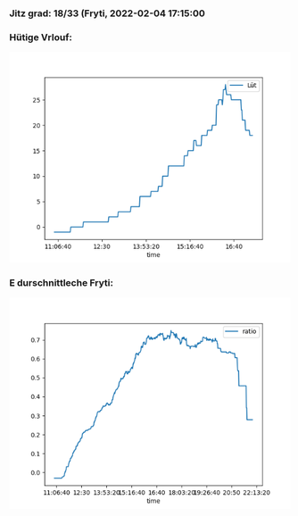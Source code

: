 ### Jitz grad: 18/33 (Fryti, 2022-02-04 17:15:00

### Hütige Vrlouf:
![Graph](Today.png)

### E durschnittleche Fryti:
![Graph](Fryti.png)